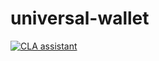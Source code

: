 # universal-wallet

<a href="https://cla-assistant.io/royhodge830/universal-wallet"><img src="https://cla-assistant.io/readme/badge/royhodge830/universal-wallet" alt="CLA assistant" /></a>
